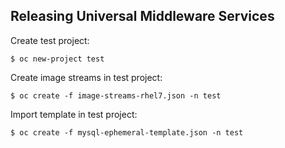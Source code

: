 ## Releasing Universal Middleware Services

Create test project: 

```
$ oc new-project test
```

Create image streams in test project: 

```
$ oc create -f image-streams-rhel7.json -n test
```

Import template in test project: 

```
$ oc create -f mysql-ephemeral-template.json -n test
```





 

 
